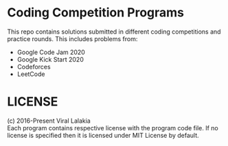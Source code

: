 # Coding Competition Programs
This repo contains solutions submitted in different coding competitions and practice rounds. This includes problems from:
* Google Code Jam 2020
* Google Kick Start 2020
* Codeforces
* LeetCode

# LICENSE
(c) 2016-Present Viral Lalakia  
Each program contains respective license with the program code file. If no license is specified then it is licensed under MIT License by default.
